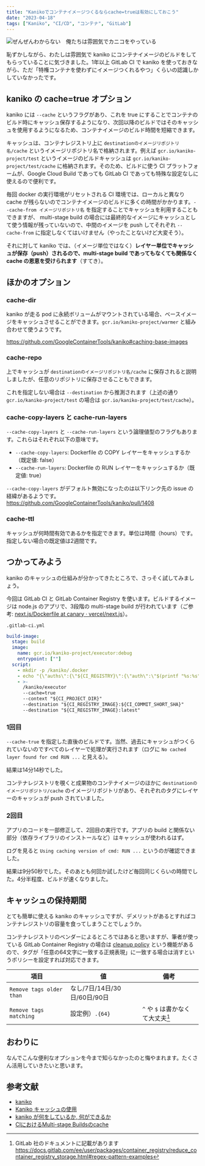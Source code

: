 ```yaml
---
title: "Kanikoでコンテナイメージつくるならcache=trueは有効にしておこう"
date: "2023-04-18"
tags: ["Kaniko", "CI/CD", "コンテナ", "GitLab"]
---
```


![ぜんぜんわからない　俺たちは雰囲気でカニコをやっている](/images/posts/2023/04/kaniko.png)

恥ずかしながら、わたしは雰囲気で kaniko にコンテナイメージのビルドをしてもらっていることに気づきました。1年以上 GitLab CI で kaniko を使っておきながら、ただ「特権コンテナを使わずにイメージつくれるやつ」くらいの認識しかしていなかったです。

## kaniko の cache=true オプション

kaniko には `--cache` というフラグがあり、これを true にすることでコンテナのビルド時にキャッシュ保存するようになり、次回以降のビルドではそのキャッシュを使用するようになるため、コンテナイメージのビルド時間を短縮できます。

キャッシュは、コンテナレジストリ上に `destinationのイメージリポジトリ名/cache` というイメージリポジトリ名で格納されます。例えば `gcr.io/kaniko-project/test` というイメージのビルドキャッシュは `gcr.io/kaniko-project/test/cache` に格納されます。そのため、ビルドに使う CI プラットフォームが、Google Cloud Build であっても GitLab CI であっても特殊な設定なしに使えるので便利です。

毎回 docker の実行環境がリセットされる CI 環境では、ローカルと異なり cache が残らないのでコンテナイメージのビルドに多くの時間がかかります。`--cache-from イメージリポジトリ名` を指定することでキャッシュを利用することもできますが、 multi-stage build の場合には最終的なイメージにキャッシュとして使う情報が残っていないので、中間のイメージを push してそれぞれ `--cache-from` に指定しなくてはいけません（やったことないけど大変そう）。

それに対して kaniko では、（イメージ単位ではなく）**レイヤー単位でキャッシュが保存（push）されるので、multi-stage build であってもなくても関係なく cache の恩恵を受けられます**（すてき）。

## ほかのオプション

### cache-dir

kaniko が走る pod に永続ボリュームがマウントされている場合、ベースイメージをキャッシュさせることができます。`gcr.io/kaniko-project/warmer` と組み合わせて使うようです。

https://github.com/GoogleContainerTools/kaniko#caching-base-images

### cache-repo

上でキャッシュが `destinationのイメージリポジトリ名/cache` に保存されると説明しましたが、任意のリポジトリに保存させることもできます。

これを指定しない場合は `--destination` から推測されます（上述の通り `gcr.io/kaniko-project/test` の場合は `gcr.io/kaniko-project/test/cache`）。

### cache-copy-layers と cache-run-layers

`--cache-copy-layers` と `--cache-run-layers` という論理値型のフラグもあります。これらはそれぞれ以下の意味です。

* `--cache-copy-layers`: Dockerfile の COPY レイヤーをキャッシュするか（既定値: false）
* `--cache-run-layers`: Dockerfile の RUN レイヤーをキャッシュするか（既定値: true）

`--cache-copy-layers` がデフォルト無効になったのは以下リンク先の issue の経緯があるようです。  
https://github.com/GoogleContainerTools/kaniko/pull/1408

### cache-ttl

キャッシュが何時間有効であるかを指定できます。単位は時間（hours）です。指定しない場合の既定値は2週間です。

## つかってみよう

kaniko のキャッシュの仕組みが分かってきたところで、さっそく試してみましょう。

今回は GitLab CI と GitLab Container Registry を使います。ビルドするイメージは node.js のアプリで、3段階の multi-stage build が行われています（ご参考: [next.js/Dockerfile at canary · vercel/next.js](https://github.com/vercel/next.js/blob/canary/examples/with-docker/Dockerfile)）。

`.gitlab-ci.yml`

```yaml
build-image:
  stage: build
  image:
    name: gcr.io/kaniko-project/executor:debug
    entrypoint: [""]
  script:
    - mkdir -p /kaniko/.docker
    - echo "{\"auths\":{\"${CI_REGISTRY}\":{\"auth\":\"$(printf "%s:%s" "${CI_REGISTRY_USER}" "${CI_REGISTRY_PASSWORD}" | base64 | tr -d '\n')\"}}}" > /kaniko/.docker/config.json
    - >-
      /kaniko/executor
      --cache=true
      --context "${CI_PROJECT_DIR}"
      --destination "${CI_REGISTRY_IMAGE}:${CI_COMMIT_SHORT_SHA}"
      --destination "${CI_REGISTRY_IMAGE}:latest"
```

### 1回目

`--cache-true` を指定した直後のビルドです。当然、過去にキャッシュがつくられていないのですべてのレイヤーで処理が実行されます（ログに `No cached layer found for cmd RUN ...` と見える）。

結果は14分14秒でした。

コンテナレジストリを覗くと成果物のコンテナイメージのほかに `destinationのイメージリポジトリ/cache` のイメージリポジトリがあり、それぞれのタグにレイヤーのキャッシュが push されていました。

### 2回目

アプリのコードを一部修正して、2回目の実行です。アプリの build と関係ない部分（依存ライブラリのインストールなど）はキャッシュが使われるはず。

ログを見ると `Using caching version of cmd: RUN ...` というのが確認できました。

結果は9分50秒でした。そのあとも何回か試したけど毎回同じくらいの時間でした。4分半程度、ビルドが速くなりました。

## キャッシュの保持期間

とても簡単に使える kaniko のキャッシュですが、デメリットがあるとすればコンテナレジストリの容量を食ってしまうことでしょうか。

コンテナレジストリのベンダーによるところではあると思いますが、筆者が使っている GitLab Container Registry の場合は [cleanup policy](https://docs.gitlab.com/ee/user/packages/container_registry/reduce_container_registry_storage.html#create-a-cleanup-policy) という機能があるので、タグが「任意の64文字に一致する正規表現」に一致する場合は消すというポリシーを設定すれば対応できます。

|項目|値|備考|
|---|---|---|
|`Remove tags older than`|なし/7日/14日/30日/60日/90日||
|`Remove tags matching`|設定例）`.{64}`|`^` や `$` は書かなくて大丈夫[^1]|

[^1]: GitLab 社のドキュメントに記載があります  
https://docs.gitlab.com/ee/user/packages/container_registry/reduce_container_registry_storage.html#regex-pattern-examples

## おわりに

なんでこんな便利なオプションを今まで知らなかったのと悔やまれます。たくさん活用していきたいと思います。

## 参考文献

* [kaniko](https://github.com/GoogleContainerTools/kaniko)
* [Kaniko キャッシュの使用](https://cloud.google.com/build/docs/optimize-builds/kaniko-cache?hl=ja)
* [kaniko が何をしているか, 何ができるか](https://orisano.hatenablog.com/entry/2019/05/20/120032)
* [CIにおけるMulti-stage Buildsのcache](https://orisano.hatenablog.com/entry/2018/12/25/224011)
